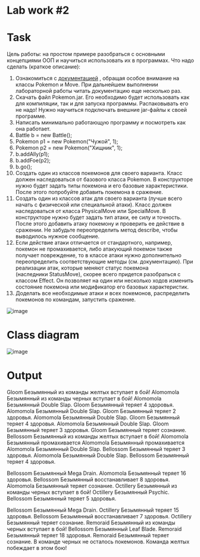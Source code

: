 # Lab work #2

# Task

Цель работы: на простом примере разобраться с основными концепциями ООП и научиться использовать их в программах.
Что надо сделать (краткое описание):

1. Ознакомиться с [документацией](https://se.ifmo.ru/~tony/doc) , обращая особое внимание на классы Pokemon и Move. При дальнейшем выполнении лабораторной работы читать документацию еще несколько раз.
2. Скачать файл Pokemon.jar. Его необходимо будет использовать как для компиляции, так и для запуска программы. Распаковывать его не надо! Нужно научиться подключать внешние jar-файлы к своей программе.
3. Написать минимально работающую программу и посмотреть как она работает.
4. Battle b = new Battle();
5. Pokemon p1 = new Pokemon("Чужой", 1);
6. Pokemon p2 = new Pokemon("Хищник", 1);
7. b.addAlly(p1);
8. b.addFoe(p2);
9. b.go();
10. Создать один из классов покемонов для своего варианта. Класс должен наследоваться от базового класса Pokemon. В конструкторе нужно будет задать типы покемона и его базовые характеристики. После этого попробуйте добавить покемона в сражение.
11. Создать один из классов атак для своего варианта (лучше всего начать с физической или специальной атаки). Класс должен наследоваться от класса PhysicalMove или SpecialMove. В конструкторе нужно будет задать тип атаки, ее силу и точность. После этого добавить атаку покемону и проверить ее действие в сражении. Не забудьте переопределить метод describe, чтобы выводилось нужное сообщение.
12. Если действие атаки отличается от стандартного, например, покемон не промахивается, либо атакующий покемон также получает повреждение, то в классе атаки нужно дополнительно переопределить соответствующие методы (см. документацию). При реализации атак, которые меняют статус покемона (наследники StatusMove), скорее всего придется разобраться с классом Effect. Он позволяет на один или несколько ходов изменить состояние покемона или модификатор его базовых характеристик.
13. Доделать все необходимые атаки и всех покемонов, распределить покемонов по командам, запустить сражение.

![image](https://github.com/BZ6/ProgLab2/assets/85627560/a1a3954c-ed07-4357-96fa-31f130734d45)

# Class diagram

![image](https://github.com/BZ6/ProgLab2/assets/85627560/dc8ca9a0-ca3b-4046-89c0-dff370ed84b3)

# Output

Gloom Безымянный из команды желтых вступает в бой!
Alomomola Безымянный из команды черных вступает в бой!
Alomomola Безымянный Double Slap. 
Gloom Безымянный теряет 4 здоровья.
Alomomola Безымянный Double Slap. 
Gloom Безымянный теряет 2 здоровья.
Alomomola Безымянный Double Slap. 
Gloom Безымянный теряет 4 здоровья.
Alomomola Безымянный Double Slap. 
Gloom Безымянный теряет 3 здоровья.
Gloom Безымянный теряет сознание.
Bellossom Безымянный из команды желтых вступает в бой!
Alomomola Безымянный промахивается
Alomomola Безымянный промахивается
Alomomola Безымянный Double Slap. 
Bellossom Безымянный теряет 3 здоровья.
Alomomola Безымянный Double Slap. 
Bellossom Безымянный теряет 4 здоровья.

Bellossom Безымянный Mega Drain. 
Alomomola Безымянный теряет 16 здоровья.
Bellossom Безымянный восстанавливает 8 здоровья.
Alomomola Безымянный теряет сознание.
Octillery Безымянный из команды черных вступает в бой!
Octillery Безымянный Psychic. 
Bellossom Безымянный теряет 5 здоровья.

Bellossom Безымянный Mega Drain. 
Octillery Безымянный теряет 15 здоровья.
Bellossom Безымянный восстанавливает 7 здоровья.
Octillery Безымянный теряет сознание.
Remoraid Безымянный из команды черных вступает в бой!
Bellossom Безымянный Leaf Blade. 
Remoraid Безымянный теряет 18 здоровья.
Remoraid Безымянный теряет сознание.
В команде черных не осталось покемонов.
Команда желтых побеждает в этом бою!
